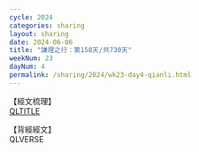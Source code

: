 ```yaml
---
cycle: 2024
categories: sharing
layout: sharing
date: 2024-06-06
title: "謙理之行：第158天/共730天"
weekNum: 23
dayNum: 4
permalink: /sharing/2024/wk23-day4-qianli.html
---
```

【經文梳理】  
[QLTITLE](QLLINK)

【背經經文】  
QLVERSE
